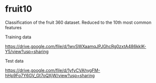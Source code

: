 # fruit10
Classification of the fruit 360 dataset. Reduced to the 10th most common features

Training data

https://drive.google.com/file/d/1wvSWXaamqJPJGhcRg0zxtA486kklK-Y5/view?usp=sharing

Test data

https://drive.google.com/file/d/1yfyCVAhygFM-hHp9Fo7Y6GV_Gt7oQXjW/view?usp=sharing
